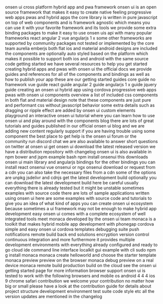 onsen ui cross platform hybrid app and pwa framework onsen ui is an open source framework that makes it easy to create native feeling progressive web apps pwas and hybrid apps the core library is written in pure javascript on top of web components and is framework agnostic which means you can use it with your favorite framework and its tools we provide some extra binding packages to make it easy to use onsen uis api with many popular frameworks react angular 2 vue angularjs 1 x some other frameworks are supported by community packages not tested or implemented by the core team aurelia emberjs both flat ios and material android designs are included the components are optionally auto styled based on the platform which makes it possible to support both ios and android with the same source code getting started we have several resources to help you get started creating hybrid apps and pwas with onsen ui the official docs we provide guides and references for all of the components and bindings as well as how to publish your app these are our getting started guides core guide no framework vue guide react guide angular 2 guide angularjs 1 x guide jquery guide creating an onsen ui hybrid app using cordova progressive web apps pwas with onsen ui components overview a list of included css components in both flat and material design note that these components are just pure and performant css without javascript behavior some extra details such as dragging or ripple effect are added by onsen ui custom elements playground an interactive onsen ui tutorial where you can learn how to use onsen ui and play around with the components blog there are lots of great tutorials and guides published in our official onsen ui blog and we are adding new content regularly support if you are having trouble using some component the best place to get help is the onsen ui forum or the community run discord chat we are also available to answer short questions on twitter at onsen ui get onsen ui download the latest released version we have a distribution repository with changelog onsen ui is also available in npm bower and jspm example bash npm install onsenui this downloads onsen ui main library and angularjs bindings for the other bindings you can install react onsenui vue onsenui or ngx onsenui download or request from a cdn you can also take the necessary files from a cdn some of the options are unpkg jsdelivr and cdnjs get the latest development build optionally you can download the latest development build here be careful usually everything there is already tested but it might be unstable sometimes examples with source code there are lots of sample applications written using onsen ui here are some examples with source code and tutorials to give you an idea of what kind of apps you can create onsen ui ecosystem because sometimes a ui framework may not be enough to make hybrid app development easy onsen ui comes with a complete ecosystem of well integrated tools meet monaca developed by the onsen ui team monaca is a toolkit that makes hybrid mobile app development with phonegap cordova simple and easy onsen ui cordova templates debugging suite push notifications remote build back end solutions encryption version control continuous integration and more furthermore it provides multiple development environments with everything already configured and ready to go cloud ide command line interface localkit gui example with cli sudo npm g install monaca monaca create helloworld and choose the starter template monaca preview preview on the browser monaca debug preview on a real device monaca remote build production build on the cloud see the onsen ui getting started page for more information browser support onsen ui is tested to work with the following browsers and mobile os android 4 4 4 ios 9 chrome safari contribution we welcome your contribution no matter how big or small please have a look at the contribution guide for details about project structure development environment test suite code style etc all the version updates are mentioned in the changelog